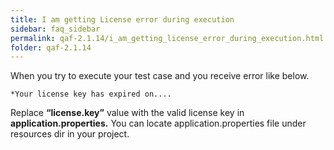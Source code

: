 ```yaml
---
title: I am getting License error during execution
sidebar: faq_sidebar
permalink: qaf-2.1.14/i_am_getting_license_error_during_execution.html
folder: qaf-2.1.14
---
```


When you try to execute your test case and you receive error like below.

    *Your license key has expired on....

Replace **“license.key”** value with the valid license key in **application.properties.** You can locate application.properties file under resources dir in your project.
